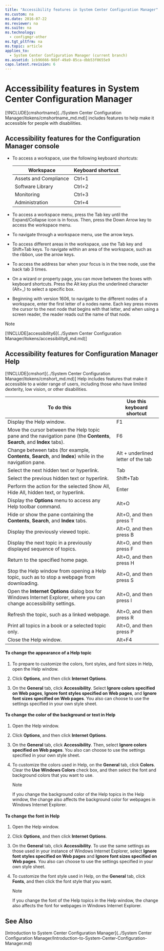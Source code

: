 ```yaml
---
title: "Accessibility features in System Center Configuration Manager"
ms.custom: na
ms.date: 2016-07-22
ms.reviewer: na
ms.suite: na
ms.technology: 
  - configmgr-other
ms.tgt_pltfrm: na
ms.topic: article
applies_to: 
  - System Center Configuration Manager (current branch)
ms.assetid: 1cb96666-98bf-49a9-85ca-dbb53f0655e9
caps.latest.revision: 6
---
```

# Accessibility features in System Center Configuration Manager

 [!INCLUDE[cmshortname](../System Center Configuration Manager/itokens/cmshortname_md.md)] includes features to help make it accessible for people with disabilities. 
 
 
 ##  <a name="bkmk_aconsole"></a> Accessibility features for the Configuration Manager console  
-   To access a workspace, use the following keyboard shortcuts:  
  
    |Workspace|Keyboard shortcut|  
    |---------------|-----------------------|  
    |Assets and Compliance|Ctrl+1|  
    |Software Library|Ctrl+2|  
    |Monitoring|Ctrl+3|  
    |Administration|Ctrl+4|  
  
-   To access a workspace menu, press the Tab key until the Expand/Collapse icon is in focus. Then, press the Down Arrow key to access the workspace menu.  
  
-   To navigate through a workspace menu, use the arrow keys.  
  
-   To access different areas in the workspace, use the Tab key and Shift+Tab keys. To navigate within an area of the workspace, such as the ribbon, use the arrow keys.  
  
-   To access the address bar when your focus is in the tree node, use the back tab 3 times.  
  
-   On a wizard or property page, you can move between the boxes with keyboard shortcuts. Press the Alt key plus the underlined character (Alt+_) to select a specific box.  

 -  Beginning with version 1606, to navigate to the different nodes of a workspace, enter the first letter of a nodes name. Each key press moves the cursor to the next node that begins with that letter, and when using a screen reader, the reader reads out the name of that node.
 
> [!NOTE]  
>  [!INCLUDE[accessibility6](../System Center Configuration Manager/itokens/accessibility6_md.md)]  
  
##  <a name="bkmk_ahelp"></a> Accessibility features for Configuration Manager Help  
 [!INCLUDE[cmshort](../System Center Configuration Manager/itokens/cmshort_md.md)] Help includes features that make it accessible to a wider range of users, including those who have limited dexterity, low vision, or other disabilities.  
  
|To do this|Use this keyboard shortcut|  
|----------------|--------------------------------|  
|Display the Help window.|F1|  
|Move the cursor between the Help topic pane and the navigation pane (the **Contents**, **Search**, and **Index** tabs).|F6|  
|Change between tabs (for example, **Contents**, **Search**, and **Index**) while in the navigation pane.|Alt + underlined letter of the tab|  
|Select the next hidden text or hyperlink.|Tab|  
|Select the previous hidden text or hyperlink.|Shift+Tab|  
|Perform the action for the selected Show All, Hide All, hidden text, or hyperlink.|Enter|  
|Display the **Options** menu to access any Help toolbar command.|Alt+O|  
|Hide or show the pane containing the **Contents**, **Search**, and **Index** tabs.|Alt+O, and then press T|  
|Display the previously viewed topic.|Alt+O, and then press B|  
|Display the next topic in a previously displayed sequence of topics.|Alt+O, and then press F|  
|Return to the specified home page.|Alt+O, and then press H|  
|Stop the Help window from opening a Help topic, such as to stop a webpage from downloading.|Alt+O, and then press S|  
|Open the **Internet Options** dialog box for Windows Internet Explorer, where you can change accessibility settings.|Alt+O, and then press I|  
|Refresh the topic, such as a linked webpage.|Alt+O, and then press R|  
|Print all topics in a book or a selected topic only.|Alt+O, and then press P|  
|Close the Help window.|Alt+F4|  
  
#### To change the appearance of a Help topic  
  
1.  To prepare to customize the colors, font styles, and font sizes in Help, open the Help window.  
  
2.  Click **Options**, and then click **Internet Options**.  
  
3.  On the **General** tab, click **Accessibility**. Select **Ignore colors specified on Web pages**, **Ignore font styles specified on Web pages**, and **Ignore font sizes specified on Web pages**. You also can choose to use the settings specified in your own style sheet.  
  
#### To change the color of the background or text in Help  
  
1.  Open the Help window.  
  
2.  Click **Options**, and then click **Internet Options**.  
  
3.  On the **General** tab, click **Accessibility**. Then, select **Ignore colors specified on Web pages**. You also can choose to use the settings specified in your own style sheet.  
  
4.  To customize the colors used in Help, on the **General** tab, click **Colors**. Clear the **Use Windows Colors** check box, and then select the font and background colors that you want to use.  
  
    > [!NOTE]  
    >  If you change the background color of the Help topics in the Help window, the change also affects the background color for webpages in Windows Internet Explorer.  
  
#### To change the font in Help  
  
1.  Open the Help window.  
  
2.  Click **Options**, and then click **Internet Options**.  
  
3.  On the **General** tab, click **Accessibility**. To use the same settings as those used in your instance of Windows Internet Explorer, select **Ignore font styles specified on Web pages** and **Ignore font sizes specified on Web pages**. You also can choose to use the settings specified in your own style sheet.  
  
4.  To customize the font style used in Help, on the **General** tab, click **Fonts**, and then click the font style that you want.  
  
    > [!NOTE]  
    >  If you change the font of the Help topics in the Help window, the change also affects the font for webpages in Windows Internet Explorer.  
  
## See Also  
 [Introduction to System Center Configuration Manager](../System Center Configuration Manager/Introduction-to-System-Center-Configuration-Manager.md)

  
